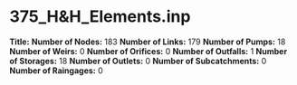 # 375_H&H_Elements.inp
**Title:** 
**Number of Nodes:** 183
**Number of Links:** 179
**Number of Pumps:** 18
**Number of Weirs:** 0
**Number of Orifices:** 0
**Number of Outfalls:** 1
**Number of Storages:** 18
**Number of Outlets:** 0
**Number of Subcatchments:** 0
**Number of Raingages:** 0
